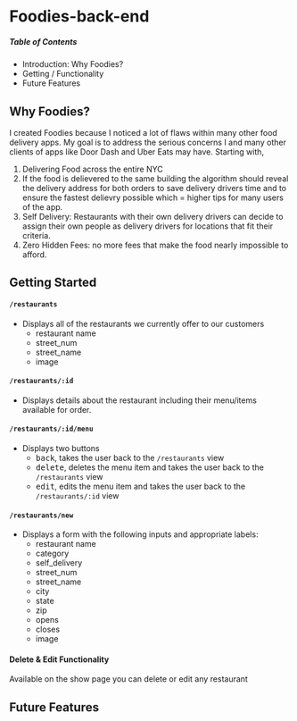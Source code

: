 # Foodies-back-end
##### Table of Contents
- Introduction: Why Foodies?
- Getting / Functionality
- Future Features


## Why Foodies?
I created Foodies because I noticed a lot of flaws within many other food delivery apps. My goal is to address the serious concerns I and many other clients of apps like Door Dash and Uber Eats may have. Starting with,
1. Delivering Food across the entire NYC
2. If the food is delievered to the same building the algorithm should reveal the delivery address for both orders to save delivery drivers time and to ensure the fastest delievry possible which = higher tips for many users of the app.
3. Self Delivery: Restaurants with their own delivery drivers can decide to assign their own people as delivery drivers for locations that fit their criteria.
4. Zero Hidden Fees: no more fees that make the food nearly impossible to afford.
## Getting Started

#### `/restaurants`
- Displays all of the restaurants we currently offer to our customers
    - restaurant name
    - street_num 
    - street_name  
    - image
 #### `/restaurants/:id`
- Displays details about the restaurant including their menu/items available for order.

 #### `/restaurants/:id/menu`
- Displays two buttons
  - <kbd>back</kbd>, takes the user back to the `/restaurants` view
  - <kbd>delete</kbd>, deletes the menu item and takes the user back to the `/restaurants` view
  - <kbd>edit</kbd>, edits the menu item and takes the user back to the `/restaurants/:id` view

#### `/restaurants/new`
- Displays a form with the following inputs and appropriate labels:
    - restaurant name
    - category 
    - self_delivery
    - street_num 
    - street_name 
    - city 
    - state 
    - zip
    - opens 
    - closes 
    - image

#### Delete & Edit Functionality 
Available on the show page you can delete or edit any restaurant
## Future Features